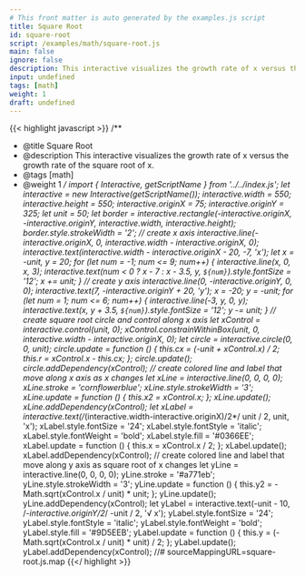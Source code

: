 ```yaml
---
# This front matter is auto generated by the examples.js script
title: Square Root
id: square-root
script: /examples/math/square-root.js
main: false
ignore: false
description: This interactive visualizes the growth rate of x versus the growth rate of the square root of x.
input: undefined
tags: [math]
weight: 1
draft: undefined
---
```


{{< highlight javascript >}}
/**
* @title Square Root
* @description This interactive visualizes the growth rate of x versus the growth rate of the square root of x.
* @tags [math]
* @weight 1
*/
import { Interactive, getScriptName } from '../../index.js';
let interactive = new Interactive(getScriptName());
interactive.width = 550;
interactive.height = 550;
interactive.originX = 75;
interactive.originY = 325;
let unit = 50;
let border = interactive.rectangle(-interactive.originX, -interactive.originY, interactive.width, interactive.height);
border.style.strokeWidth = '2';
// create x axis
interactive.line(-interactive.originX, 0, interactive.width - interactive.originX, 0);
interactive.text(interactive.width - interactive.originX - 20, -7, 'x');
let x = -unit, y = 20;
for (let num = -1; num <= 9; num++) {
    interactive.line(x, 0, x, 3);
    interactive.text(num < 0 ? x - 7 : x - 3.5, y, `${num}`).style.fontSize = '12';
    x += unit;
}
// create y axis
interactive.line(0, -interactive.originY, 0, 0);
interactive.text(7, -interactive.originY + 20, 'y');
x = -20;
y = -unit;
for (let num = 1; num <= 6; num++) {
    interactive.line(-3, y, 0, y);
    interactive.text(x, y + 3.5, `${num}`).style.fontSize = '12';
    y -= unit;
}
// create square root circle and control along x axis
let xControl = interactive.control(unit, 0);
xControl.constrainWithinBox(unit, 0, interactive.width - interactive.originX, 0);
let circle = interactive.circle(0, 0, unit);
circle.update = function () {
    this.cx = (-unit + xControl.x) / 2;
    this.r = xControl.x - this.cx;
};
circle.update();
circle.addDependency(xControl);
// create colored line and label that move along x axis as x changes
let xLine = interactive.line(0, 0, 0, 0);
xLine.stroke = 'cornflowerblue';
xLine.style.strokeWidth = '3';
xLine.update = function () {
    this.x2 = xControl.x;
};
xLine.update();
xLine.addDependency(xControl);
let xLabel = interactive.text(/*(interactive.width-interactive.originX)/2*/ unit / 2, unit, 'x');
xLabel.style.fontSize = '24';
xLabel.style.fontStyle = 'italic';
xLabel.style.fontWeight = 'bold';
xLabel.style.fill = '#0366EE';
xLabel.update = function () {
    this.x = xControl.x / 2;
};
xLabel.update();
xLabel.addDependency(xControl);
// create colored line and label that move along y axis as square root of x changes
let yLine = interactive.line(0, 0, 0, 0);
yLine.stroke = '#a771eb';
yLine.style.strokeWidth = '3';
yLine.update = function () {
    this.y2 = -Math.sqrt(xControl.x / unit) * unit;
};
yLine.update();
yLine.addDependency(xControl);
let yLabel = interactive.text(-unit - 10, /*-interactive.originY/2*/ -unit / 2, '√ x');
yLabel.style.fontSize = '24';
yLabel.style.fontStyle = 'italic';
yLabel.style.fontWeight = 'bold';
yLabel.style.fill = '#9D5EEB';
yLabel.update = function () {
    this.y = (-Math.sqrt(xControl.x / unit) * unit) / 2;
};
yLabel.update();
yLabel.addDependency(xControl);
//# sourceMappingURL=square-root.js.map
{{</ highlight >}}

